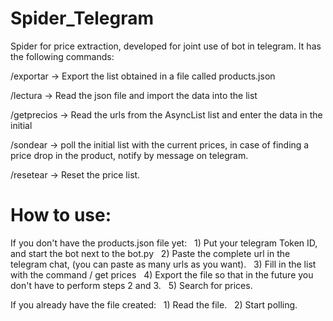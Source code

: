 # Spider_Telegram
Spider for price extraction, developed for joint use of bot in telegram.
It has the following commands:

/exportar -> Export the list obtained in a file called products.json


/lectura -> Read the json file and import the data into the list


/getprecios -> Read the urls from the AsyncList list and enter the data in the initial


/sondear -> poll the initial list with the current prices, in case of finding a price drop in the product, notify by message on telegram.


/resetear -> Reset the price list.


# How to use:
If you don't have the products.json file yet:
  1) Put your telegram Token ID, and start the bot next to the bot.py
  2) Paste the complete url in the telegram chat, (you can paste as many urls as you want).
  3) Fill in the list with the command / get prices
  4) Export the file so that in the future you don't have to perform steps 2 and 3.
  5) Search for prices.


If you already have the file created:
  1) Read the file.
  2) Start polling.
